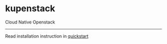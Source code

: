 # kupenstack
Cloud Native Openstack

---

Read installation instruction in [quickstart](config/demo/readme.md)

